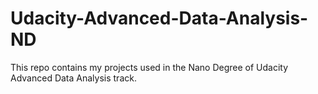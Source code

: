 # Udacity-Advanced-Data-Analysis-ND
This repo contains my projects used in the Nano Degree of Udacity Advanced Data Analysis track.
